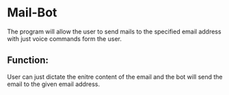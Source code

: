 # Mail-Bot
The program will allow the user to send mails to the specified email address with just voice commands form the user.
## Function:
User can just dictate the enitre content of the email and the bot will send the email to the given email address.
